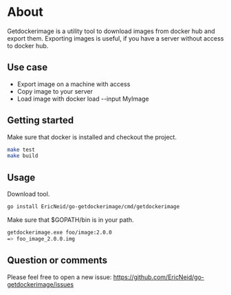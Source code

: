 # About

Getdockerimage is a utility tool to download images from docker hub and export them.
Exporting images is useful, if you have a server without access to docker hub.

## Use case

* Export image on a machine with access
* Copy image to your server
* Load image with docker load --input MyImage

## Getting started

Make sure that docker is installed and checkout the project.

```bash
make test
make build
```

## Usage

Download tool.

```bash
go install EricNeid/go-getdockerimage/cmd/getdockerimage
```

Make sure that $GOPATH/bin is in your path.

```bash
getdockerimage.exe foo/image:2.0.0
=> foo_image_2.0.0.img
```

## Question or comments

Please feel free to open a new issue:
<https://github.com/EricNeid/go-getdockerimage/issues>
